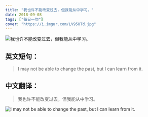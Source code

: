 ```yaml
---
title: "我也许不能改变过去，但我能从中学习。"
date: 2018-09-08
tags: ["每日一句"]
cover: "https://i.imgur.com/LV95UTd.jpg"
---
```


![我也许不能改变过去，但我能从中学习。](https://i.imgur.com/ieXATxs.jpg)

## 英文短句：
> I may not be able to change the past, but I can learn from it.

<!--more-->

## 中文翻译：
> 我也许不能改变过去，但我能从中学习。

![I may not be able to change the past, but I can learn from it.](https://i.imgur.com/qQG3K7y.jpg)

